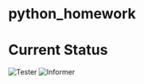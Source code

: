 # python_homework

# Current Status
![Tester](https://github.com/rdd91088/python_homework/actions/workflows/tester.yml/badge.svg)
![Informer](https://github.com/rdd91088/python_homework/actions/workflows/tester.yml/badge.svg)

